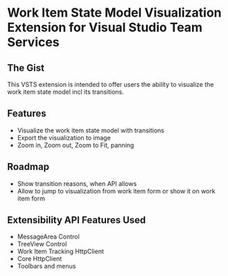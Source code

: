 # Work Item State Model Visualization Extension for Visual Studio Team Services

## The Gist
This VSTS extension is intended to offer users the ability to visualize the work item state model incl its transitions.
## Features
- Visualize the work item state model with transitions
- Export the visualization to image
- Zoom in, Zoom out, Zoom to Fit, panning

## Roadmap
- Show transition reasons, when API allows
- Allow to jump to visualization from work item form or show it on work item form

## Extensibility API Features Used
- MessageArea Control
- TreeView Control
- Work Item Tracking HttpClient
- Core HttpClient
- Toolbars and menus
